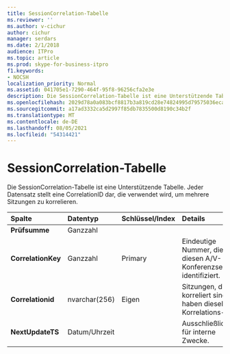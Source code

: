 ```yaml
---
title: SessionCorrelation-Tabelle
ms.reviewer: ''
ms.author: v-cichur
author: cichur
manager: serdars
ms.date: 2/1/2018
audience: ITPro
ms.topic: article
ms.prod: skype-for-business-itpro
f1.keywords:
- NOCSH
localization_priority: Normal
ms.assetid: 041705e1-7290-464f-95f8-96256cfa2e3e
description: Die SessionCorrelation-Tabelle ist eine Unterstützende Tabelle. Jeder Datensatz stellt eine CorrelationID dar, die verwendet wird, um mehrere Sitzungen zu korrelieren.
ms.openlocfilehash: 2029d78a0a083bcf8817b3a819cd28e74824995d79575036ecafd85998bd5218
ms.sourcegitcommit: a17ad3332ca5d2997f85db7835500d8190c34b2f
ms.translationtype: MT
ms.contentlocale: de-DE
ms.lasthandoff: 08/05/2021
ms.locfileid: "54314421"
---
```

# <a name="sessioncorrelation-table"></a>SessionCorrelation-Tabelle
 
Die SessionCorrelation-Tabelle ist eine Unterstützende Tabelle. Jeder Datensatz stellt eine CorrelationID dar, die verwendet wird, um mehrere Sitzungen zu korrelieren. 
  
|**Spalte**|**Datentyp**|**Schlüssel/Index**|**Details**|
|:-----|:-----|:-----|:-----|
|**Prüfsumme** <br/> |Ganzzahl  <br/> |||
|**CorrelationKey** <br/> |Ganzzahl  <br/> |Primary  <br/> |Eindeutige Nummer, die diesen A/V-Konferenzserver identifiziert.  <br/> |
|**Correlationid** <br/> |nvarchar(256)  <br/> |Eigen  <br/> |Sitzungen, die korreliert sind, haben dieselbe Korrelations-ID.  <br/> |
|**NextUpdateTS** <br/> |Datum/Uhrzeit  <br/> | <br/> |Ausschließlich für interne Zwecke.  <br/> |
   

